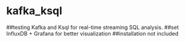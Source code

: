 # kafka_ksql

##testing Kafka and Ksql for real-time streaming SQL analysis.
##set InfluxDB + Grafana for better visualization
##installation not included



